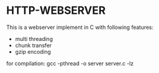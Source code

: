 # HTTP-WEBSERVER
This is a webserver implement in C with following features:
- multi threading
- chunk transfer
- gzip encoding

for compilation:
gcc -pthread -o server server.c -lz
